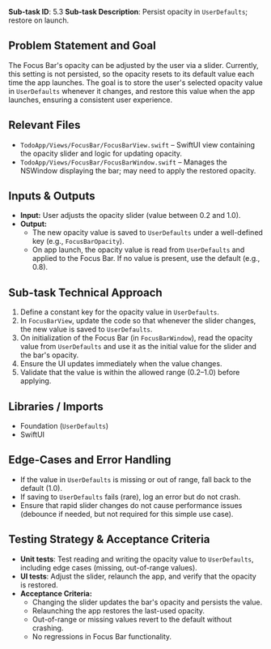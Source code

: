 **Sub-task ID**: 5.3
**Sub-task Description**: Persist opacity in `UserDefaults`; restore on launch.

## Problem Statement and Goal
The Focus Bar's opacity can be adjusted by the user via a slider. Currently, this setting is not persisted, so the opacity resets to its default value each time the app launches. The goal is to store the user's selected opacity value in `UserDefaults` whenever it changes, and restore this value when the app launches, ensuring a consistent user experience.

## Relevant Files
- `TodoApp/Views/FocusBar/FocusBarView.swift` – SwiftUI view containing the opacity slider and logic for updating opacity.
- `TodoApp/Views/FocusBar/FocusBarWindow.swift` – Manages the NSWindow displaying the bar; may need to apply the restored opacity.

## Inputs & Outputs
- **Input:** User adjusts the opacity slider (value between 0.2 and 1.0).
- **Output:**
  - The new opacity value is saved to `UserDefaults` under a well-defined key (e.g., `FocusBarOpacity`).
  - On app launch, the opacity value is read from `UserDefaults` and applied to the Focus Bar. If no value is present, use the default (e.g., 0.8).

## Sub-task Technical Approach
1. Define a constant key for the opacity value in `UserDefaults`.
2. In `FocusBarView`, update the code so that whenever the slider changes, the new value is saved to `UserDefaults`.
3. On initialization of the Focus Bar (in `FocusBarWindow`), read the opacity value from `UserDefaults` and use it as the initial value for the slider and the bar's opacity.
4. Ensure the UI updates immediately when the value changes.
5. Validate that the value is within the allowed range (0.2–1.0) before applying.

## Libraries / Imports
- Foundation (`UserDefaults`)
- SwiftUI

## Edge-Cases and Error Handling
- If the value in `UserDefaults` is missing or out of range, fall back to the default (1.0).
- If saving to `UserDefaults` fails (rare), log an error but do not crash.
- Ensure that rapid slider changes do not cause performance issues (debounce if needed, but not required for this simple use case).

## Testing Strategy & Acceptance Criteria
- **Unit tests**: Test reading and writing the opacity value to `UserDefaults`, including edge cases (missing, out-of-range values).
- **UI tests**: Adjust the slider, relaunch the app, and verify that the opacity is restored.
- **Acceptance Criteria:**
  - Changing the slider updates the bar's opacity and persists the value.
  - Relaunching the app restores the last-used opacity.
  - Out-of-range or missing values revert to the default without crashing.
  - No regressions in Focus Bar functionality.
